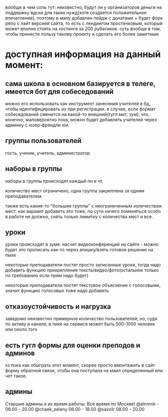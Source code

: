 вообще в чем соль тут: неизвестно, будут ли у организаторов деньги на поддержку вдски для таких нужд(хотя создается положительное впечатление), поэтому в мапу добавлен пейдж с донатами + будет форк репо с лайт версией сайта, то есть с лендингом простячковым, который может вполне стоять на хостинге за 200 рубасиков. суть вообще в том, чтобы принести пользу такому проекту и сделать его более заметным


# доступная информация на данный момент:

## сама школа в основном базируется в телеге, имеется бот для собеседований
можно его использовать как инструмент занесения учителей в бд, чтобы идентифицировать их при регистрации.
в случае, если формат собеседований сменится на какой-то внешний(гугл мит, зум), что, конечно, маловероятно пока, можно будет добавлять учителей через админку с юзер-френдли юи.

## группы пользователей
гость, ученик, учитель, администратор

## наборы в группы
наборы в группы происходят каждый пн и чт.

количество мест ограничено, одна группа закреплена за одним преподавателем

также есть какие-то "большие группы" с неограниченным количеством мест. как вариант добавить это тоже, по сути ничего поменяться особо в работе не должно, снять только лимитку с количества мест и все.

## уроки
уроки происходят в зуме. 
насчет видеоконференций на сайте - можно будет это прописать как-то через апишку/взять готовое решение на пыхе

некоторые преподаватели постят просто записанные уроки, тогда надо добавить функцию прикрепления текста/видео/фото(остальное только по требованию если прям надо будет)

некоторые преподаватели постят текстовое объяснение с голосовыми, значит функцию голосовых тоже надо добавить

## отказоустойчивость и нагрузка
заведомо неизвестно примерное количество пользователей, но, судя по активу в канале, в пике на сервисе может быть 500-1000 человек или около того

## есть гугл формы для оценки преподов и админов
хз пока как обыграть этот момент, скорее просто вмонтажить в сайт форму обратной связи, чтобы она поступала на маил определенный или чет такое.

## админы
Старшие админы и их время работы:
Все время по Москве! 
@alnmnk - 06.00 - 20.00
@chaek_zeleny 06.00 - 18.00
@savo1r 08.00 - 20.00